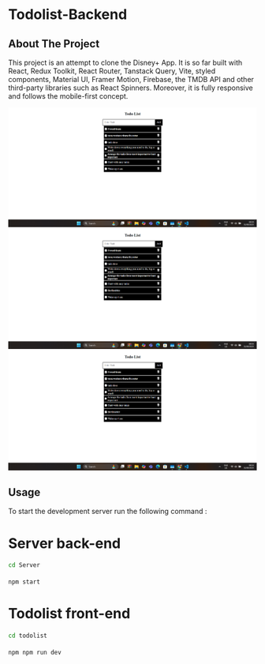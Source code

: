 ﻿# Todolist-Backend

## About The Project

This project is an attempt to clone the Disney+ App. It is so far built with React, Redux Toolkit, React Router, Tanstack Query, Vite, styled components, Material UI, Framer Motion, Firebase, the TMDB API and other third-party libraries such as React Spinners. Moreover, it is fully responsive and follows the mobile-first concept.

![App Screenshot](screenshort/Screenshot1.png)
![App Screenshot](screenshort/Screenshot2.png)
![App Screenshot](screenshort/Screenshot3.png)


## Usage

To start the development server run the following command :

# Server back-end
```bash
cd Server

npm start 
```
# Todolist front-end
```bash
cd todolist

npm npm run dev 
```


